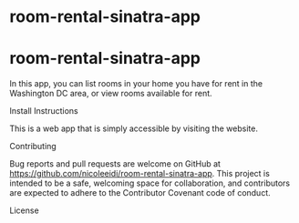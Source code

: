 # room-rental-sinatra-app
# room-rental-sinatra-app


 In this app, you can list rooms in your home you have for rent in the Washington DC area, or view rooms available for rent.

 Install Instructions

 This is a web app that is simply accessible by visiting the website.

 Contributing

 Bug reports and pull requests are welcome on GitHub at https://github.com/nicoleeidi/room-rental-sinatra-app. This project is intended to be a safe, welcoming space for collaboration, and contributors are expected to adhere to the Contributor Covenant code of conduct.


 License
